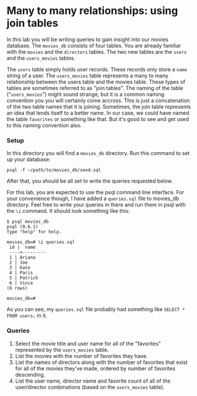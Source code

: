 # Many to many relationships: using join tables

In this lab you will be writing queries to gain insight into our movies
database. The `movies_db` consists of four tables. You are already familiar with
the `movies` and the `directors` tables. The two new tables are the `users` and
the `users_movies` tables.

The `users` table simply holds user records. These records only store a `name`
string of a user. The `users_movies` table represents a many to many
relationship between the users table and the movies table. These types of tables
are sometimes referred to as "join tables". The naming of the table
("`users_movies`") might sound strange, but it is a common naming convention you
you will certainly come accross. This is just a concatenation of the two table
names that it is joining. Sometimes, the join table represents an idea that
lends itself to a better name. In our case, we could have named the table
`favorites` or something like that. But it's good to see and get used to this
naming convention also.

### Setup

In this directory you will find a `movies_db` directory. Run this command to set
up your database:

```
psql -f ~/path/to/movies_db/seed.sql
```

After that, you should be all set to write the queries requested below.

For this lab, you are expected to use the psql command line interface. For your
convenience though, I have added a `queries.sql` file to movies_db directory.
Feel free to write your queries in there and run them in psql with the `\i`
command. It should look something like this:

```
$ psql movies_db
psql (9.6.1)
Type "help" for help.

movies_db=# \i queries.sql
 id |  name
 ----+---------
 1 | Ariana
 2 | Joe
 3 | Kate
 4 | Paris
 5 | Patrick
 6 | Vince
(6 rows)

movies_db=#
```

As you can see, my `queries.sql` file probably had something like `SELECT * FROM
users;` in it.

### Queries

1. Select the movie title and user name for all of the "favorites" represented
   by the `users_movies` table.
2. List the movies with the number of favorites they have.
3. List the names of directors along with the number of favorites that exist for
   all of the movies they've made, ordered by number of favorites descending.
4. List the user name, director name and favorite count of all of the
   user/director combinations (based on the `users_movies` table).
